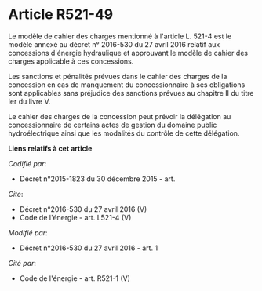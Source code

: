 # Article R521-49

Le modèle de cahier des charges mentionné à l'article L. 521-4 est le modèle annexé au décret n° 2016-530 du 27 avril 2016
relatif aux concessions d'énergie hydraulique et approuvant le modèle de cahier des charges applicable à ces concessions. 

Les sanctions et pénalités prévues dans le cahier des charges de la concession en cas de manquement du concessionnaire à ses
obligations sont applicables sans préjudice des sanctions prévues au chapitre II du titre Ier du livre V. 

Le cahier des charges de la concession peut prévoir la délégation au concessionnaire de certains actes de gestion du domaine
public hydroélectrique ainsi que les modalités du contrôle de cette délégation.

**Liens relatifs à cet article**

_Codifié par_:

  - Décret n°2015-1823 du 30 décembre 2015 - art.

_Cite_:

  - Décret n°2016-530 du 27 avril 2016 (V)
  - Code de l'énergie - art. L521-4 (V)

_Modifié par_:

  - Décret n°2016-530 du 27 avril 2016 - art. 1

_Cité par_:

  - Code de l'énergie - art. R521-1 (V)
